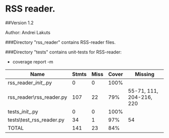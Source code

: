 # RSS reader.
##Version 1.2

Author: Andrei Lakuts 

###Directory "rss_reader" contains RSS-reader files.


###Directory "tests" contains unit-tests for RSS-reader:

- coverage report -m

Name | Stmts | Miss | Cover | Missing
--- | --- | --- | --- | ---
rss_reader\__init__.py|         0|      0|   100%
rss_reader\rss_reader.py | 107 | 22 | 79% | 55-71, 111, 204-216, 220
tests\__init__.py | 0 | 0 | 100%
tests\test_rss_reader.py | 34 |1 | 97% | 54
TOTAL | 141 | 23 | 84% |
